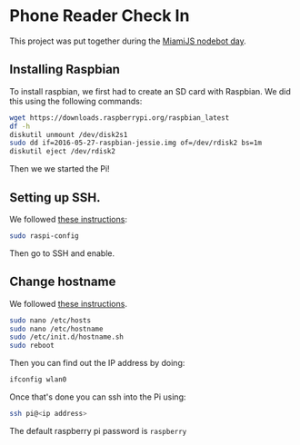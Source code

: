 # Phone Reader Check In

This project was put together during the [MiamiJS nodebot day](http://www.meetup.com/Miami-node-js-Meetup/events/232563226/).


## Installing Raspbian

To install raspbian, we first had to create an SD card with Raspbian. We
did this using the following commands:

```sh
wget https://downloads.raspberrypi.org/raspbian_latest
df -h
diskutil unmount /dev/disk2s1
sudo dd if=2016-05-27-raspbian-jessie.img of=/dev/rdisk2 bs=1m
diskutil eject /dev/rdisk2
```

Then we we started the Pi!

## Setting up SSH.

We followed [these instructions](https://www.raspberrypi.org/documentation/remote-access/ssh/):

```sh
sudo raspi-config
```

Then go to SSH and enable.

## Change hostname

We followed [these instructions](http://www.howtogeek.com/167195/how-to-change-your-raspberry-pi-or-other-linux-devices-hostname/).

```sh
sudo nano /etc/hosts
sudo nano /etc/hostname
sudo /etc/init.d/hostname.sh
sudo reboot
```

Then you can find out the IP address by doing:

```sh
ifconfig wlan0
```

Once that's done you can ssh into the Pi using:

```sh
ssh pi@<ip address>
```

The default raspberry pi password is `raspberry`



